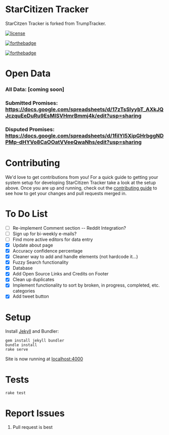 # StarCitizen Tracker
StarCitzen Tracker is forked from TrumpTracker.

[![license](https://img.shields.io/github/license/TrumpTracker/trumptracker.github.io.svg?style=flat-square)](https://github.com/TrumpTracker/trumptracker.github.io/blob/master/LICENSE.md)

[![forthebadge](http://forthebadge.com/images/badges/certified-steve-bruhle.svg)](http://forthebadge.com)

[![forthebadge](http://forthebadge.com/images/badges/check-it-out.svg)](http://forthebadge.com)

# Open Data
### All Data: [coming soon]
### Submitted Promises:     https://docs.google.com/spreadsheets/d/17zTsSlyybT_AXkJQJczquEeDuRu9EsMlSVHmrBmmj4k/edit?usp=sharing
### Disputed Promises:      https://docs.google.com/spreadsheets/d/1filYl5XipGHrbggNDPMp-dHYVo8CaOOatVVeeQwaNhs/edit?usp=sharing

# Contributing

We'd love to get contributions from you! For a quick guide to getting your system setup for developing StarCitizen Tracker take a look at the setup above. Once you are up and running, check out the [contributing guide](.github/PULL_REQUEST_TEMPLATE.md) to see how to get your changes and pull requests merged in.

# To Do List
- [ ] Re-implement Comment section -- Reddit Integration?
- [ ] Sign up for bi-weekly e-mails?
- [ ] Find more active editors for data entry
- [x] Update about page
- [x] Accuracy confidence percentage
- [x] Cleaner way to add and handle elements (not hardcode it...)
- [x] Fuzzy Search functionality
- [x] Database
- [x] Add Open Source Links and Credits on Footer
- [x] Clean up duplicates
- [x] Implement functionality to sort by broken, in progress, completed, etc. categories
- [x] Add tweet button

# Setup

Install [Jekyll](https://jekyllrb.com/) and Bundler:

    gem install jekyll bundler
    bundle install
    rake serve

Site is now running at [localhost:4000](http://localhost:4000)

# Tests

    rake test

# Report Issues
1. Pull request is best
